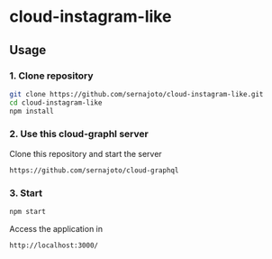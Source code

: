 # cloud-instagram-like

## Usage

### 1. Clone repository

```sh
git clone https://github.com/sernajoto/cloud-instagram-like.git
cd cloud-instagram-like
npm install
```

### 2. Use this cloud-graphl server

Clone this repository and start the server
```
https://github.com/sernajoto/cloud-graphql
```

### 3. Start

```sh
npm start
```

Access the application in
```
http://localhost:3000/
```